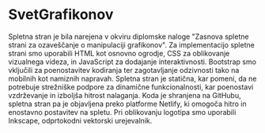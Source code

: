 # SvetGrafikonov

Spletna stran je bila narejena v okviru diplomske naloge "Zasnova spletne strani za ozaveščanje o manipulaciji grafikonov". Za implementacijo spletne strani smo uporabili HTML kot osnovno ogrodje, CSS za oblikovanje vizualnega videza, in JavaScript za dodajanje interaktivnosti. Bootstrap smo vključili za poenostavitev kodiranja ter zagotavljanje odzivnosti tako na mobilnih kot namiznih napravah. Spletna stran je statična, kar pomeni, da ne potrebuje strežniške podpore za dinamične funkcionalnosti, kar poenostavi vzdrževanje in izboljša hitrost nalaganja. Koda je shranjena na GitHubu, spletna stran pa je objavljena preko platforme Netlify, ki omogoča hitro in enostavno postavitev na spletu. Pri oblikovanju logotipa smo uporabili Inkscape, odprtokodni vektorski urejevalnik.